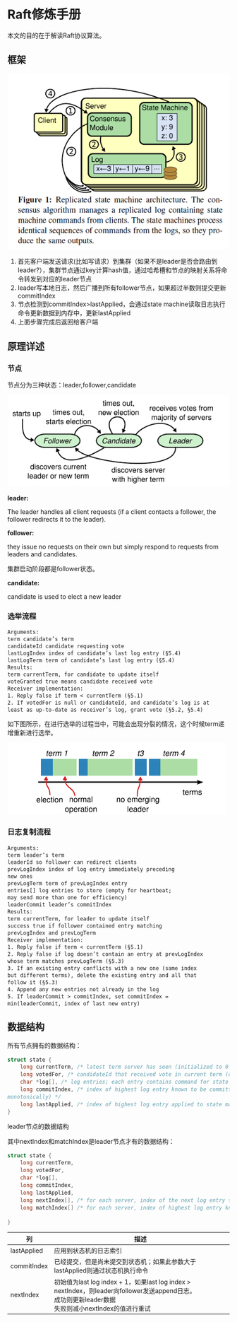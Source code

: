 # Raft修炼手册

本文的目的在于解读Raft协议算法。



## 框架

![image-20200809115026424](images\image-20200809115026424.png)

1. 首先客户端发送请求(比如写请求）到集群（如果不是leader是否会路由到leader?），集群节点通过key计算hash值，通过哈希槽和节点的映射关系将命令转发到对应的leader节点
2. leader写本地日志，然后广播到所有follower节点，如果超过半数则提交更新commitIndex
3. 节点检测到commitIndex>lastApplied，会通过state machine读取日志执行命令更新数据到内存中，更新lastApplied
4. 上面步骤完成后返回给客户端

## 原理详述

### 节点

节点分为三种状态：leader,follower,candidate

![image-20200809173837870](images\image-20200809173837870.png)

**leader:**

The leader handles all client requests (if a client contacts a follower, the follower redirects it to the leader).

**follower:**

they issue no requests on their own but simply respond to requests from leaders and candidates.

集群启动阶段都是follower状态。

**candidate:**

candidate is used to elect a new leader

### 选举流程



```
Arguments:
term candidate’s term
candidateId candidate requesting vote
lastLogIndex index of candidate’s last log entry (§5.4)
lastLogTerm term of candidate’s last log entry (§5.4)
Results:
term currentTerm, for candidate to update itself
voteGranted true means candidate received vote
Receiver implementation:
1. Reply false if term < currentTerm (§5.1)
2. If votedFor is null or candidateId, and candidate’s log is at
least as up-to-date as receiver’s log, grant vote (§5.2, §5.4)
```

如下图所示，在进行选举的过程当中，可能会出现分裂的情况，这个时候term递增重新进行选举。

![image-20200809174225131](images\image-20200809174225131.png)



### 日志复制流程

```
Arguments:
term leader’s term
leaderId so follower can redirect clients
prevLogIndex index of log entry immediately preceding
new ones
prevLogTerm term of prevLogIndex entry
entries[] log entries to store (empty for heartbeat;
may send more than one for efficiency)
leaderCommit leader’s commitIndex
Results:
term currentTerm, for leader to update itself
success true if follower contained entry matching
prevLogIndex and prevLogTerm
Receiver implementation:
1. Reply false if term < currentTerm (§5.1)
2. Reply false if log doesn’t contain an entry at prevLogIndex
whose term matches prevLogTerm (§5.3)
3. If an existing entry conflicts with a new one (same index
but different terms), delete the existing entry and all that
follow it (§5.3)
4. Append any new entries not already in the log
5. If leaderCommit > commitIndex, set commitIndex =
min(leaderCommit, index of last new entry)
```



## 数据结构

所有节点拥有的数据结构：

```c
struct state {
	long currentTerm, /* latest term server has seen (initialized to 0 on first boot, increases monotonically) */
	long votedFor, /* candidateId that received vote in current term (or null if none) */
	char *log[], /* log entries; each entry contains command for state machine, and term when entry was received by leader (first index is 1) */
	long commitIndex, /* index of highest log entry known to be committed (initialized to 0, increases
monotonically) */
	long lastApplied, /* index of highest log entry applied to state machine (initialized to 0, increases monotonically) */
}
```

leader节点的数据结构

其中nextIndex和matchIndex是leader节点才有的数据结构：

```c
struct state {
    long currentTerm,
    long votedFor,
    char *log[],
    long commitIndex,
    long lastApplied,
    long nextIndex[], /* for each server, index of the next log entry to send to that server (initialized to leader last log index + 1) */
	long matchIndex[] /* for each server, index of highest log entry known to be replicated on server (initialized to 0, increases monotonically) */
    
}
```



| 列          | 描述                                                         |
| ----------- | ------------------------------------------------------------ |
| lastApplied | 应用到状态机的日志索引                                       |
| commitIndex | 已经提交，但是尚未提交到状态机；如果此参数大于lastApplied则通过状态机执行命令 |
| nextIndex   | 初始值为last log index + 1，如果last log index > nextIndex，则leader向follower发送append日志。<br>成功则更新leader数据<br>失败则减小nextIndex的值进行重试 |

